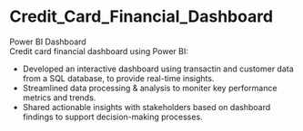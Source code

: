 # Credit_Card_Financial_Dashboard
Power BI Dashboard
<br>
Credit card financial dashboard using Power BI:
 * Developed an interactive dashboard using transactin and customer data from a SQL database, to provide real-time insights.
 * Streamlined data processing & analysis to moniter key performance metrics and trends.
 * Shared actionable insights with stakeholders based on dashboard findings to support decision-making processes.
